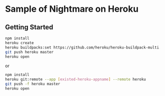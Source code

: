 Sample of Nightmare on Heroku
========================================

Getting Started
----------------------------------------
```bash
npm install
heroku create
heroku buildpacks:set https://github.com/heroku/heroku-buildpack-multi.git
git push heroku master
heroku open
```

or

```bash
npm install
heroku git:remote --app [existed-heroku-appname] --remote heroku
git push -f heroku master
heroku open
```
